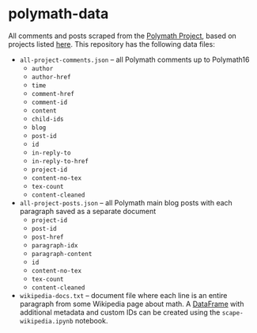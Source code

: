 # polymath-data

All comments and posts scraped from the [Polymath Project](https://en.wikipedia.org/wiki/Polymath_Project), based on projects listed [here](https://web.archive.org/web/20200328143655/http://michaelnielsen.org/polymath1/index.php?title=Main_Page). This repository has the following data files:
- `all-project-comments.json` – all Polymath comments up to Polymath16
  - `author`
  - `author-href`
  - `time`
  - `comment-href`
  - `comment-id`
  - `content`
  - `child-ids`
  - `blog`
  - `post-id`
  - `id`
  - `in-reply-to`
  - `in-reply-to-href`
  - `project-id`
  - `content-no-tex`
  - `tex-count`
  - `content-cleaned`
- `all-project-posts.json` – all Polymath main blog posts with each paragraph saved as a separate document
  - `project-id`
  - `post-id`
  - `post-href`
  - `paragraph-idx`
  - `paragraph-content`
  - `id`
  - `content-no-tex`
  - `tex-count`
  - `content-cleaned`
- `wikipedia-docs.txt` – document file where each line is an entire paragraph from some Wikipedia page about math. A [DataFrame](https://pandas.pydata.org/docs/reference/api/pandas.DataFrame.html) with additional metadata and custom IDs can be created using the `scape-wikipedia.ipynb` notebook.

